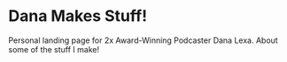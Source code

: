 # Dana Makes Stuff!
Personal landing page for 2x Award-Winning Podcaster Dana Lexa. About some of the stuff I make!
